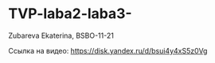 # TVP-laba2-laba3-
Zubareva Ekaterina, BSBO-11-21

Ссылка на видео: https://disk.yandex.ru/d/bsui4y4xS5z0Vg
